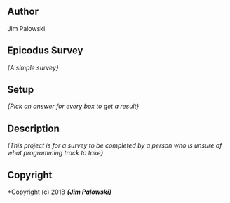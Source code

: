 ## Author

Jim Palowski

## Epicodus Survey
_{A simple survey}_

## Setup

_{Pick an answer for every box to get a result}_

## Description

_{This project is for a survey to be completed by a person who is unsure of what programming track to take}_

## Copyright

*Copyright (c) 2018 **_{Jim Palowski}_**
